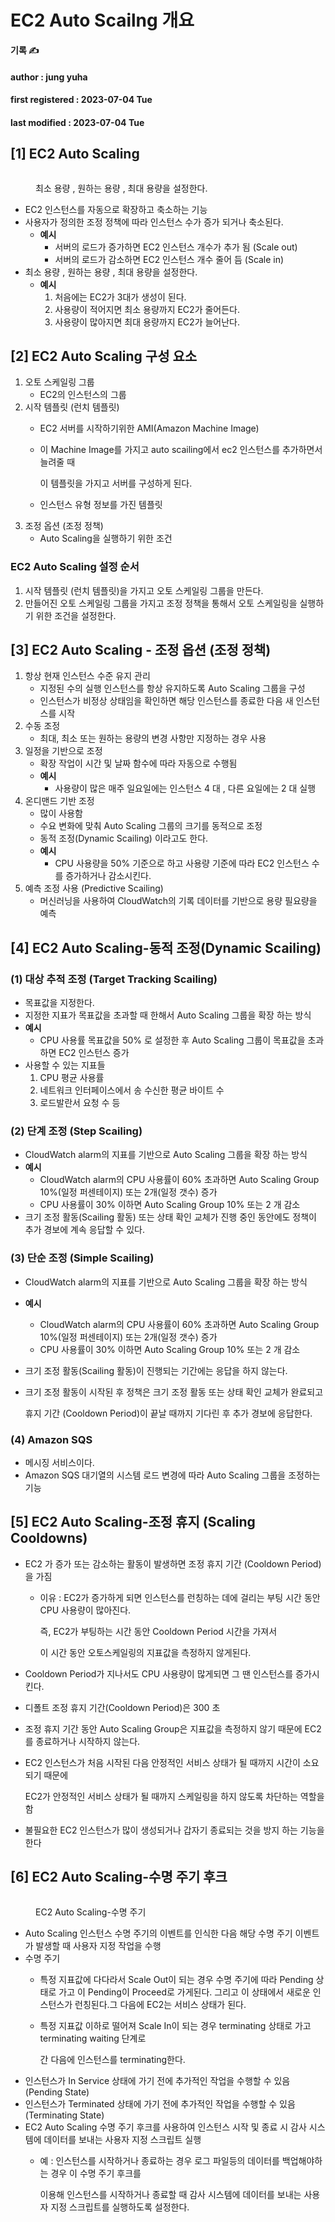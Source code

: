 # EC2 Auto Scailng 개요

**기록 ✍️**

#### author : jung yuha

#### first registered : 2023-07-04 Tue

#### last modified : 2023-07-04 Tue



## \[1] EC2 Auto Scaling

<figure><img src="../.gitbook/assets/image (1) (5) (1).png" alt=""><figcaption><p> 최소 용량 , 원하는 용량 , 최대 용량을 설정한다.</p></figcaption></figure>

* EC2 인스턴스를 자동으로 확장하고 축소하는 기능
* 사용자가 정의한 조정 정책에 따라 인스턴스 수가 증가 되거나 축소된다.
  * **예시**
    * 서버의 로드가 증가하면 EC2 인스턴스 개수가 추가 됨 (Scale out)
    * 서버의 로드가 감소하면 EC2 인스턴스 개수 줄어 듬 (Scale in)
* 최소 용량 , 원하는 용량 , 최대 용량을 설정한다.
  * **예시**
    1. 처음에는 EC2가 3대가 생성이 된다.
    2. 사용량이 적어지면 최소 용량까지 EC2가 줄어든다.
    3. 사용량이 많아지면 최대 용량까지 EC2가 늘어난다.

## \[2] EC2 Auto Scaling 구성 요소

1. 오토 스케일링 그룹
   * EC2의 인스턴스의 그룹
2. 시작 템플릿 (런치 템플릿)
   * EC2 서버를 시작하기위한 AMI(Amazon Machine Image)
   *   이 Machine Image를 가지고 auto scailing에서 ec2 인스턴스를 추가하면서 늘려줄 때

       이 템플릿을 가지고 서버를 구성하게 된다.
   * 인스턴스 유형 정보를 가진 템플릿
3. 조정 옵션 (조정 정책)
   * Auto Scaling을 실행하기 위한 조건

### EC2 Auto Scaling 설정 순서

1. 시작 템플릿 (런치 템플릿)을 가지고 오토 스케일링 그룹을 만든다.
2. 만들어진 오토 스케일링 그룹을 가지고 조정 정책을 통해서 오토 스케일링을 실행하기 위한 조건을 설정한다.

## \[3] EC2 Auto Scaling - 조정 옵션 (조정 정책)

1. 항상 현재 인스턴스 수준 유지 관리
   * 지정된 수의 실행 인스턴스를 항상 유지하도록 Auto Scaling 그룹을 구성
   * 인스턴스가 비정상 상태임을 확인하면 해당 인스턴스를 종료한 다음 새 인스턴스를 시작
2. 수동 조정
   * 최대, 최소 또는 원하는 용량의 변경 사항만 지정하는 경우 사용
3. 일정을 기반으로 조정
   * 확장 작업이 시간 및 날짜 함수에 따라 자동으로 수행됨
   * **예시**
     * 사용량이 많은 매주 일요일에는 인스턴스 4 대 , 다른 요일에는 2 대 실행
4. 온디맨드 기반 조정
   * 많이 사용함
   * 수요 변화에 맞춰 Auto Scaling 그룹의 크기를 동적으로 조정
   * 동적 조정(Dynamic Scailing) 이라고도 한다.
   * **예시**
     * CPU 사용량을 50% 기준으로 하고 사용량 기준에 따라 EC2 인스턴스 수를 증가하거나 감소시킨다.
5. 예측 조정 사용 (Predictive Scailing)
   * 머신러닝을 사용하여 CloudWatch의 기록 데이터를 기반으로 용량 필요량을 예측

## \[4] EC2 Auto Scaling-동적 조정(Dynamic Scailing)

### (1) 대상 추적 조정 (Target Tracking Scailing)

* 목표값을 지정한다.
* 지정한 지표가 목표값을 초과할 때 한해서 Auto Scaling 그룹을 확장 하는 방식
* **예시**
  * CPU 사용률 목표값을 50% 로 설정한 후 Auto Scaling 그룹이 목표값을 초과하면 EC2 인스턴스 증가
* 사용할 수 있는 지표들
  1. CPU 평균 사용률
  2. 네트워크 인터페이스에서 송 수신한 평균 바이트 수
  3. 로드발란서 요청 수 등

### (2) 단계 조정 (Step Scailing)

* CloudWatch alarm의 지표를 기반으로 Auto Scaling 그룹을 확장 하는 방식
* **예시**
  * CloudWatch alarm의 CPU 사용률이 60% 초과하면 Auto Scaling Group 10%(일정 퍼센테이지) 또는 2개(일정 갯수) 증가
  * CPU 사용률이 30% 이하면 Auto Scaling Group 10% 또는 2 개 감소
* 크기 조정 활동(Scailing 활동) 또는 상태 확인 교체가 진행 중인 동안에도 정책이 추가 경보에 계속 응답할 수 있다.

### (3) 단순 조정 (Simple Scailing)

* CloudWatch alarm의 지표를 기반으로 Auto Scaling 그룹을 확장 하는 방식
* **예시**
  * CloudWatch alarm의 CPU 사용률이 60% 초과하면 Auto Scaling Group 10%(일정 퍼센테이지) 또는 2개(일정 갯수) 증가
  * CPU 사용률이 30% 이하면 Auto Scaling Group 10% 또는 2 개 감소
* 크기 조정 활동(Scailing 활동)이 진행되는 기간에는 응답을 하지 않는다.
*   크기 조정 활동이 시작된 후 정책은 크기 조정 활동 또는 상태 확인 교체가 완료되고

    휴지 기간 (Cooldown Period)이 끝날 때까지 기다린 후 추가 경보에 응답한다.

### (4) Amazon SQS

* 메시징 서비스이다.
* Amazon SQS 대기열의 시스템 로드 변경에 따라 Auto Scaling 그룹을 조정하는 기능

## \[5] EC2 Auto Scaling-조정 휴지 (Scaling Cooldowns)

* EC2 가 증가 또는 감소하는 활동이 발생하면 조정 휴지 기간 (Cooldown Period)을 가짐
  *   이유 : EC2가 증가하게 되면 인스턴스를 런칭하는 데에 걸리는 부팅 시간 동안 CPU 사용량이 많아진다.

      즉, EC2가 부팅하는 시간 동안 Cooldown Period 시간을 가져서

      이 시간 동안 오토스케일링의 지표값을 측정하지 않게된다.
* Cooldown Period가 지나서도 CPU 사용량이 많게되면 그 땐 인스턴스를 증가시킨다.
* 디폴트 조정 휴지 기간(Cooldown Period)은 300 초
* 조정 휴지 기간 동안 Auto Scaling Group은 지표값을 측정하지 않기 때문에 EC2를 종료하거나 시작하지 않는다.
*   EC2 인스턴스가 처음 시작된 다음 안정적인 서비스 상태가 될 때까지 시간이 소요되기 때문에

    EC2가 안정적인 서비스 상태가 될 때까지 스케일링을 하지 않도록 차단하는 역할을 함
* 불필요한 EC2 인스턴스가 많이 생성되거나 갑자기 종료되는 것을 방지 하는 기능을 한다

## \[6] EC2 Auto Scaling-수명 주기 후크

<figure><img src="../.gitbook/assets/image (19) (4).png" alt=""><figcaption><p> EC2 Auto Scaling-수명 주기</p></figcaption></figure>

* Auto Scaling 인스턴스 수명 주기의 이벤트를 인식한 다음 해당 수명 주기 이벤트가 발생할 때 사용자 지정 작업을 수행
* 수명 주기
  * 특정 지표값에 다다라서 Scale Out이 되는 경우 수명 주기에 따라 Pending 상태로 가고 이 Pending이 Proceed로 가게된다. 그리고 이 상태에서 새로운 인스턴스가 런칭된다.그 다음에 EC2는 서비스 상태가 된다.
  *   특정 지표값 이하로 떨어져 Scale In이 되는 경우 terminating 상태로 가고 terminating waiting 단계로

      간 다음에 인스턴스를 terminating한다.
* 인스턴스가 In Service 상태에 가기 전에 추가적인 작업을 수행할 수 있음 (Pending State)
* 인스턴스가 Terminated 상태에 가기 전에 추가적인 작업을 수행할 수 있음 (Terminating State)
* EC2 Auto Scaling 수명 주기 후크를 사용하여 인스턴스 시작 및 종료 시 감사 시스템에 데이터를 보내는 사용자 지정 스크립트 실행
  *   예 : 인스턴스를 시작하거나 종료하는 경우 로그 파일등의 데이터를 백업해야하는 경우 이 수명 주기 후크를

      이용해 인스턴스를 시작하거나 종료할 때 감사 시스템에 데이터를 보내는 사용자 지정 스크립트를 실행하도록 설정한다.
